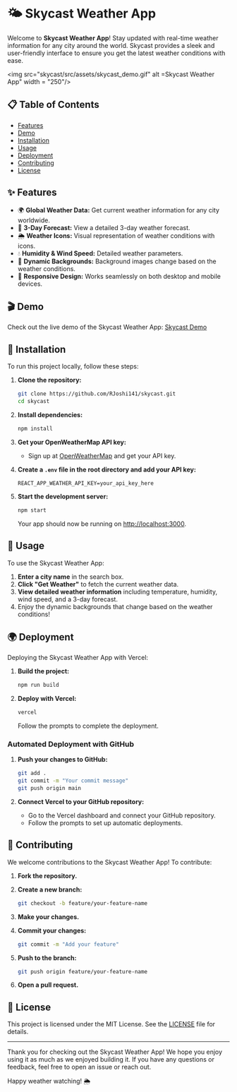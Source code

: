 # 🌤️ Skycast Weather App

Welcome to **Skycast Weather App**! Stay updated with real-time weather information for any city around the world. Skycast provides a sleek and user-friendly interface to ensure you get the latest weather conditions with ease.

<img src="skycast/src/assets/skycast_demo.gif" alt =Skycast Weather App" width = "250"/>

## 📋 Table of Contents

- [Features](#-Features)
- [Demo](#-Demo)
- [Installation](#-Installation)
- [Usage](#-Usage)
- [Deployment](#-Deployment)
- [Contributing](#-Contributing)
- [License](#-License)

## ✨ Features

- 🌍 **Global Weather Data:** Get current weather information for any city worldwide.
- 📅 **3-Day Forecast:** View a detailed 3-day weather forecast.
- 🌦️ **Weather Icons:** Visual representation of weather conditions with icons.
- 💧 **Humidity & Wind Speed:** Detailed weather parameters.
- 🎨 **Dynamic Backgrounds:** Background images change based on the weather conditions.
- 📱 **Responsive Design:** Works seamlessly on both desktop and mobile devices.

## 🎬 Demo

Check out the live demo of the Skycast Weather App: [Skycast Demo](https://skycast-sigma.vercel.app/)

## 🚀 Installation

To run this project locally, follow these steps:

1. **Clone the repository:**

   ```bash
   git clone https://github.com/RJoshi141/skycast.git
   cd skycast
   ```

2. **Install dependencies:**

   ```bash
   npm install
   ```

3. **Get your OpenWeatherMap API key:**

   - Sign up at [OpenWeatherMap](https://openweathermap.org/api) and get your API key.

4. **Create a `.env` file in the root directory and add your API key:**

   ```env
   REACT_APP_WEATHER_API_KEY=your_api_key_here
   ```

5. **Start the development server:**

   ```bash
   npm start
   ```

   Your app should now be running on [http://localhost:3000](http://localhost:3000).

## 📖 Usage

To use the Skycast Weather App:

1. **Enter a city name** in the search box.
2. **Click "Get Weather"** to fetch the current weather data.
3. **View detailed weather information** including temperature, humidity, wind speed, and a 3-day forecast.
4. Enjoy the dynamic backgrounds that change based on the weather conditions!

## 🌍 Deployment

Deploying the Skycast Weather App with Vercel:

1. **Build the project:**

   ```bash
   npm run build
   ```

2. **Deploy with Vercel:**

   ```bash
   vercel
   ```

   Follow the prompts to complete the deployment.

### Automated Deployment with GitHub

1. **Push your changes to GitHub:**

   ```bash
   git add .
   git commit -m "Your commit message"
   git push origin main
   ```

2. **Connect Vercel to your GitHub repository:**

   - Go to the Vercel dashboard and connect your GitHub repository.
   - Follow the prompts to set up automatic deployments.

## 🤝 Contributing

We welcome contributions to the Skycast Weather App! To contribute:

1. **Fork the repository.**
2. **Create a new branch:**

   ```bash
   git checkout -b feature/your-feature-name
   ```

3. **Make your changes.**
4. **Commit your changes:**

   ```bash
   git commit -m "Add your feature"
   ```

5. **Push to the branch:**

   ```bash
   git push origin feature/your-feature-name
   ```

6. **Open a pull request.**

## 📄 License

This project is licensed under the MIT License. See the [LICENSE](LICENSE) file for details.

---

Thank you for checking out the Skycast Weather App! We hope you enjoy using it as much as we enjoyed building it. If you have any questions or feedback, feel free to open an issue or reach out.

Happy weather watching! 🌦️
